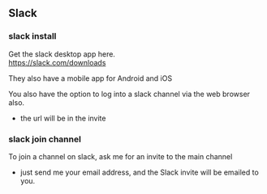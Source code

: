 ## Slack

### slack install

Get the slack desktop app here.  
https://slack.com/downloads  

They also have a mobile app for Android and iOS  

You also have the option to log into a slack channel via the web browser also.
- the url will be in the invite



### slack join channel

To join a channel on slack, ask me for an invite to the main channel
- just send me your email address, and the Slack invite will be emailed to you. 

